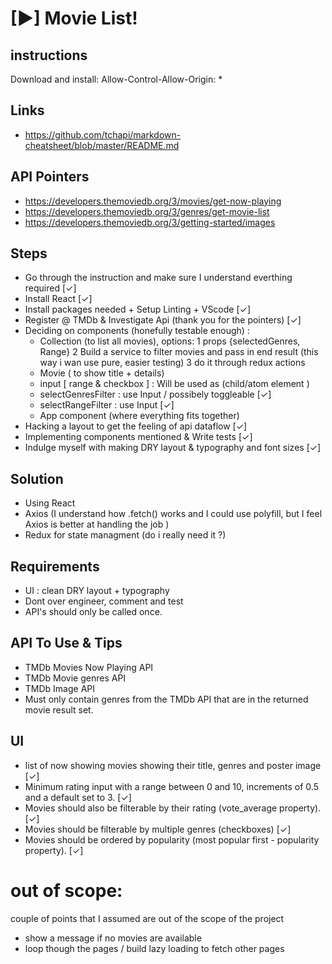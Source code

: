 # [►] Movie List!

## instructions
Download and install: Allow-Control-Allow-Origin: *

## Links
* https://github.com/tchapi/markdown-cheatsheet/blob/master/README.md

## API Pointers

* https://developers.themoviedb.org/3/movies/get-now-playing
* https://developers.themoviedb.org/3/genres/get-movie-list
* https://developers.themoviedb.org/3/getting-started/images

## Steps

* Go through the instruction and make sure I understand everthing required [✓]
* Install React [✓]
* Install packages needed + Setup Linting + VScode [✓]
* Register @ TMDb & Investigate Api (thank you for the pointers) [✓]
* Deciding on components (honefully testable enough) :
  * Collection (to list all movies), options:
    1 props {selectedGenres, Range} 
    2 Build a service to filter movies and pass in end result (this way i wan use pure, easier testing)
    3 do it through redux actions
  * Movie ( to show title + details)
  * input [ range & checkbox ] : Will be used as (child/atom element )
  * selectGenresFilter : use Input / possibely toggleable  [✓]
  * selectRangeFilter : use Input  [✓]
  * App component (where everything fits together)
* Hacking a layout to get the feeling of api dataflow  [✓]
* Implementing components mentioned & Write tests [✓]
* Indulge myself with making DRY layout & typography and font sizes [✓]

## Solution

* Using React
* Axios (I understand how .fetch() works and I could use polyfill, but I feel Axios is better at handling the job )
* Redux for state managment (do i really need it ?)

## Requirements

* UI : clean DRY layout + typography
* Dont over engineer, comment and test
* API's should only be called once.

## API To Use &  Tips

* TMDb Movies Now Playing API
* TMDb Movie genres API
* TMDb Image API
* Must only contain genres from the TMDb API that are in the returned movie result set.

## UI

* list of now showing movies showing their title, genres and poster image [✓]
* Minimum rating input with a range between 0 and 10, increments of 0.5 and a default set to 3. [✓]
* Movies should also be filterable by their rating (vote_average property). [✓]
* Movies should be filterable by multiple genres (checkboxes) [✓]
* Movies should be ordered by popularity (most popular first - popularity property). [✓]

# out of scope:
couple of points that I assumed are out of the scope of the project

* show a message if no movies are available
* loop though the pages / build lazy loading to fetch other pages